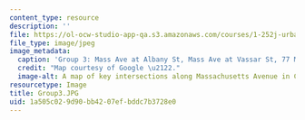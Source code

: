 ```yaml
---
content_type: resource
description: ''
file: https://ol-ocw-studio-app-qa.s3.amazonaws.com/courses/1-252j-urban-transportation-planning-fall-2016/1a505c029d90bb4207efbddc7b3728e0_Group3.JPG
file_type: image/jpeg
image_metadata:
  caption: 'Group 3: Mass Ave at Albany St, Mass Ave at Vassar St, 77 Mass Ave.'
  credit: "Map courtesy of Google \u2122."
  image-alt: A map of key intersections along Massachusetts Avenue in Cambridge, MA.
resourcetype: Image
title: Group3.JPG
uid: 1a505c02-9d90-bb42-07ef-bddc7b3728e0
---
```

